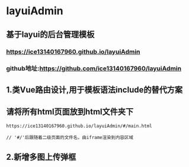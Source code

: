# layuiAdmin
## 基于layui的后台管理模板
### https://ice13140167960.github.io/layuiAdmin
### github地址:https://github.com/ice13140167960/layuiAdmin

## 1.类Vue路由设计,用于模板语法include的替代方案
## 请将所有html页面放到html文件夹下
```
https://ice13140167960.github.io/layuiAdmin/#/main.html

// '#/'后跟随着二级页面的文件名，由iframe渲染到内容区域
```

## 2.新增多图上传弹框